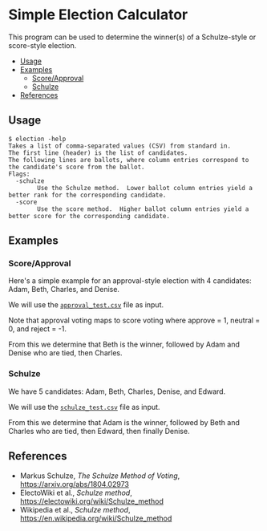 # Simple Election Calculator
This program can be used to determine the winner(s) of a Schulze-style or score-style election.

* [Usage](#usage)
* [Examples](#examples)
    + [Score/Approval](#score-approval)
    + [Schulze](#schulze)
* [References](#references)

## Usage
```
$ election -help
Takes a list of comma-separated values (CSV) from standard in.
The first line (header) is the list of candidates.
The following lines are ballots, where column entries correspond to the candidate's score from the ballot.
Flags:
  -schulze
        Use the Schulze method.  Lower ballot column entries yield a better rank for the corresponding candidate.
  -score
        Use the score method.  Higher ballot column entries yield a better score for the corresponding candidate.
```
## Examples
### Score/Approval
Here's a simple example for an approval-style election with 4 candidates: Adam, Beth, Charles, and Denise.

We will use the [`approval_test.csv`](./approval_test.csv) file as input.

Note that approval voting maps to score voting where approve = 1, neutral = 0, and reject = -1.

From this we determine that Beth is the winner, followed by Adam and Denise who are tied, then Charles.

### Schulze
We have 5 candidates: Adam, Beth, Charles, Denise, and Edward.

We will use the [`schulze_test.csv`](./schulze_test.csv) file as input.

From this we determine that Adam is the winner, followed by Beth and Charles who are tied, then Edward, then finally Denise.

## References
* Markus Schulze, *The Schulze Method of Voting*, https://arxiv.org/abs/1804.02973
* ElectoWiki et al., *Schulze method*, https://electowiki.org/wiki/Schulze_method
* Wikipedia et al., *Schulze method*, https://en.wikipedia.org/wiki/Schulze_method
